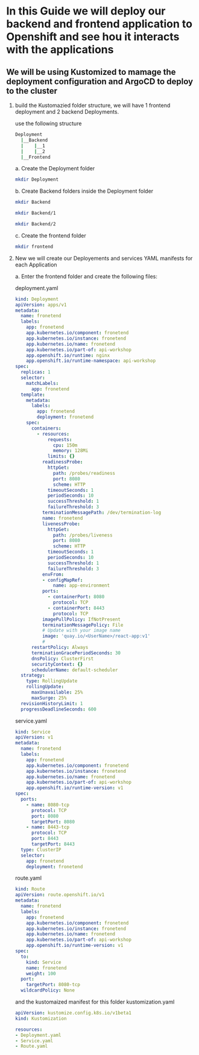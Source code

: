 # In this Guide we will deploy our backend and frontend application to Openshift and see hou it interacts with the applications

## We will be using Kustomized to mamage the deployment configuration and ArgoCD to deploy to the cluster

1. build the Kustomazied folder structure, we will have 1 frontend deployment and 2 backend Deployments.

    use the following structure

    ```bash
    Deployment
      |__Backend
      |    |__1
      |    |__2
      |__Frontend
    ```

   a. Create the Deployment folder

    ```bash
    mkdir Deployment
    ```

    b. Create Backend folders inside the Deployment folder

    ```bash
    mkdir Backend
    ```

    ```bash
    mkdir Backend/1
    ```

    ```bash
    mkdir Backend/2
    ```

    c. Create the frontend folder

    ```bash
    mkdir frontend
    ```

2. New we will create our Deployements and services YAML manifests for each Application

    a. Enter the frontend folder and create the following files:

      deployment.yaml

    ```YAML
    kind: Deployment
    apiVersion: apps/v1
    metadata:
      name: fronetend
      labels:
        app: fronetend
        app.kubernetes.io/component: fronetend
        app.kubernetes.io/instance: fronetend
        app.kubernetes.io/name: fronetend
        app.kubernetes.io/part-of: api-workshop
        app.openshift.io/runtime: nginx 
        app.openshift.io/runtime-namespace: api-workshop
    spec:
      replicas: 1
      selector:
        matchLabels:
          app: fronetend
      template:
        metadata:
          labels:
            app: fronetend
            deployment: fronetend
        spec:
          containers:
            - resources:
                requests:
                  cpu: 150m
                  memory: 128Mi
                limits: {}
              readinessProbe:
                httpGet:
                  path: /probes/readiness
                  port: 8080
                  scheme: HTTP
                timeoutSeconds: 1
                periodSeconds: 10
                successThreshold: 1
                failureThreshold: 3
              terminationMessagePath: /dev/termination-log
              name: fronetend
              livenessProbe:
                httpGet:
                  path: /probes/liveness
                  port: 8080
                  scheme: HTTP
                timeoutSeconds: 1
                periodSeconds: 10
                successThreshold: 1
                failureThreshold: 3
              envFrom:
              - configMapRef:
                  name: app-environment
              ports:
                - containerPort: 8080
                  protocol: TCP
                - containerPort: 8443
                  protocol: TCP
              imagePullPolicy: IfNotPresent
              terminationMessagePolicy: File
              # Update with your image name
              image: 'quay.io/<UserName>/react-app:v1'
              #
          restartPolicy: Always
          terminationGracePeriodSeconds: 30
          dnsPolicy: ClusterFirst
          securityContext: {}
          schedulerName: default-scheduler
      strategy:
        type: RollingUpdate
        rollingUpdate:
          maxUnavailable: 25%
          maxSurge: 25%
      revisionHistoryLimit: 1
      progressDeadlineSeconds: 600
      ```

    service.yaml

    ```YAML
    kind: Service
    apiVersion: v1
    metadata:
      name: fronetend
      labels:
        app: fronetend
        app.kubernetes.io/component: fronetend
        app.kubernetes.io/instance: fronetend
        app.kubernetes.io/name: fronetend
        app.kubernetes.io/part-of: api-workshop
        app.openshift.io/runtime-version: v1
    spec:
      ports:
        - name: 8080-tcp
          protocol: TCP
          port: 8080
          targetPort: 8080
        - name: 8443-tcp
          protocol: TCP
          port: 8443
          targetPort: 8443
      type: ClusterIP
      selector:
        app: fronetend
        deployment: fronetend
    ```

    route.yaml

    ```YAML
    kind: Route
    apiVersion: route.openshift.io/v1
    metadata:
      name: fronetend
      labels:
        app: fronetend
        app.kubernetes.io/component: fronetend
        app.kubernetes.io/instance: fronetend
        app.kubernetes.io/name: fronetend
        app.kubernetes.io/part-of: api-workshop
        app.openshift.io/runtime-version: v1
    spec:
      to:
        kind: Service
        name: fronetend
        weight: 100
      port:
        targetPort: 8080-tcp
      wildcardPolicy: None
    ```

    and the kustomaized manifest for this folder kustomization.yaml

    ```YAML
    apiVersion: kustomize.config.k8s.io/v1beta1
    kind: Kustomization
    
    resources:
    - Deployment.yaml
    - Service.yaml
    - Route.yaml
    ```

